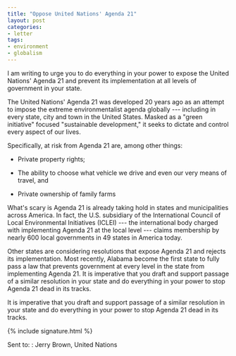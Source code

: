```yaml
---
title: "Oppose United Nations' Agenda 21"
layout: post
categories:
- letter
tags:
- environment
- globalism
---
```


I am writing to urge you to do everything in your power to expose the United Nations' Agenda 21 and prevent its implementation at all levels of government in your state.

The United Nations' Agenda 21 was developed 20 years ago as an attempt to impose the extreme environmentalist agenda globally --- including in every state, city and town in the United States. Masked as a "green initiative" focused "sustainable development," it seeks to dictate and control every aspect of our lives.

Specifically, at risk from Agenda 21 are, among other things:

- Private property rights;

- The ability to choose what vehicle we drive and even our very means of travel, and

- Private ownership of family farms

What's scary is Agenda 21 is already taking hold in states and municipalities across America. In fact, the U.S. subsidiary of the International Council of Local Environmental Initiatives (ICLEI) --- the international body charged with implementing Agenda 21 at the local level --- claims membership by nearly 600 local governments in 49 states in America today.

Other states are considering resolutions that expose Agenda 21 and rejects its implementation. Most recently, Alabama become the first state to fully pass a law that prevents government at every level in the state from implementing Agenda 21. It is imperative that you draft and support passage of a similar resolution in your state and do everything in your power to stop Agenda 21 dead in its tracks.

It is imperative that you draft and support passage of a similar resolution in your state and do everything in your power to stop Agenda 21 dead in its tracks.

{% include signature.html %}

Sent to:
: Jerry Brown, United Nations
